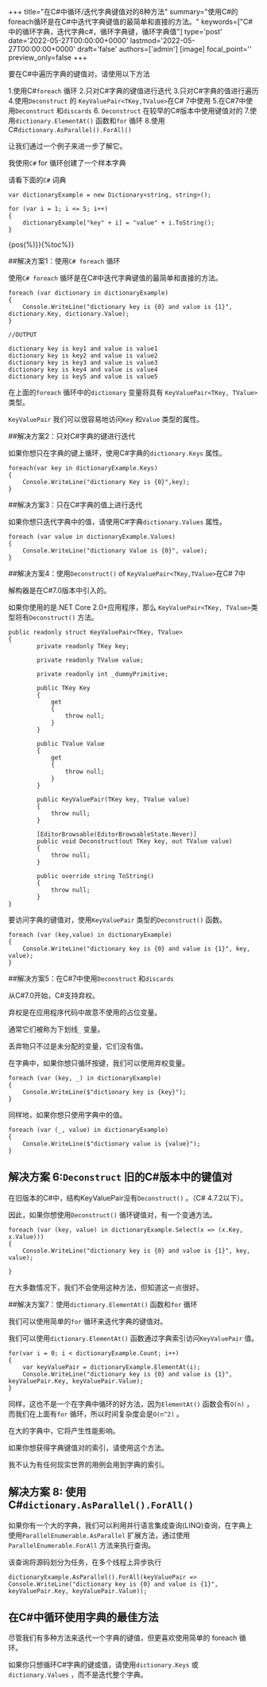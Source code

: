 +++
title="在C#中循环/迭代字典键值对的8种方法"
summary="使用C#的foreach循环是在C#中迭代字典键值的最简单和直接的方法。"
keywords=["C#中的循环字典，迭代字典c#，循环字典键，循环字典值"]
type='post'
date='2022-05-27T00:00:00+0000'
lastmod='2022-05-27T00:00:00+0000'
draft='false'
authors=['admin']
[image]
focal_point=''
preview_only=false
+++

要在C#中遍历字典的键值对，请使用以下方法

1.使用C#`foreach` 循环
2.只对C#字典的键值进行迭代
3.只对C#字典的值进行遍历
4.使用`Deconstruct` 的 `KeyValuePair<TKey,TValue>`在C# 7中使用
5.在C#7中使用`Deconstruct` 和`discards` 
6. `Deconstruct` 在较早的C#版本中使用键值对的
7.使用`dictionary.ElementAt()` 函数和`for` 循环
8.使用C#`dictionary.AsParallel().ForAll()` 

让我们通过一个例子来进一步了解它。 

我使用`C#` for 循环创建了一个样本字典

请看下面的`C#` 词典

```
var dictionaryExample = new Dictionary<string, string>();

for (var i = 1; i <= 5; i++)
{
    dictionaryExample["key" + i] = "value" + i.ToString();
}
```

{pos(%)}}{%toc%}}

##解决方案1：使用`C# foreach` 循环

使用`C# foreach` 循环是在C#中迭代字典键值的最简单和直接的方法。

```
foreach (var dictionary in dictionaryExample)
{
    Console.WriteLine("dictionary key is {0} and value is {1}", dictionary.Key, dictionary.Value);
}

//OUTPUT

dictionary key is key1 and value is value1
dictionary key is key2 and value is value2
dictionary key is key3 and value is value3
dictionary key is key4 and value is value4
dictionary key is key5 and value is value5
```

在上面的`foreach` 循环中的`dictionary` 变量将具有 `KeyValuePair<TKey, TValue>`类型。 

`KeyValuePair` 我们可以很容易地访问`Key` 和`Value` 类型的属性。

##解决方案2：只对C#字典的键进行迭代

如果你想只在字典的键上循环，使用C#字典的`dictionary.Keys` 属性。

```
foreach(var key in dictionaryExample.Keys)
{
    Console.WriteLine("dictionary Key is {0}",key);
}
```

##解决方案3：只在C#字典的值上进行迭代

如果你想只迭代字典中的值，请使用C#字典`dictionary.Values` 属性。

```
foreach (var value in dictionaryExample.Values)
{
    Console.WriteLine("dictionary Value is {0}", value);
}
```

##解决方案4：使用`Deconstruct()` of `KeyValuePair<TKey,TValue>`在C# 7中

解构器是在C#7.0版本中引入的。
 
如果你使用的是.NET Core 2.0+应用程序，那么 `KeyValuePair<TKey, TValue>`类型将有`Deconstruct()` 方法。

```
public readonly struct KeyValuePair<TKey, TValue>
{
        private readonly TKey key;

        private readonly TValue value;

        private readonly int _dummyPrimitive;

        public TKey Key
        {
            get
            {
                throw null;
            }
        }

        public TValue Value
        {
            get
            {
                throw null;
            }
        }

        public KeyValuePair(TKey key, TValue value)
        {
            throw null;
        }

        [EditorBrowsable(EditorBrowsableState.Never)]
        public void Deconstruct(out TKey key, out TValue value)
        {
            throw null;
        }

        public override string ToString()
        {
            throw null;
        }
}
```

要访问字典的键值对，使用`KeyValuePair` 类型的`Deconstruct()` 函数。

```
foreach (var (key,value) in dictionaryExample)
{
    Console.WriteLine("dictionary key is {0} and value is {1}", key, value);
}
```

##解决方案5：在C#7中使用`Deconstruct` 和`discards` 

从C#7.0开始，C#支持弃权。 

弃权是在应用程序代码中故意不使用的占位变量。 

通常它们被称为下划线`_` 变量。

丢弃物只不过是未分配的变量，它们没有值。

在字典中，如果你想只循环按键，我们可以使用弃权变量。

```
foreach (var (key, _) in dictionaryExample)
{
    Console.WriteLine($"dictionary key is {key}");
}
```
同样地，如果你想只使用字典中的值。

```
foreach (var (_, value) in dictionaryExample)
{
    Console.WriteLine($"dictionary value is {value}");
}
```

## 解决方案 6:`Deconstruct` 旧的C#版本中的键值对


在旧版本的C#中，结构KeyValuePair没有`Deconstruct()` 。（C# 4.7.2以下）。 

因此，如果你想使用`Deconstruct()` 循环键值对，有一个变通方法。 

```
foreach (var (key, value) in dictionaryExample.Select(x => (x.Key, x.Value)))
{
    Console.WriteLine("dictionary key is {0} and value is {1}", key, value);

}
```

在大多数情况下，我们不会使用这种方法，但知道这一点很好。

##解决方案7：使用`dictionary.ElementAt()` 函数和`for` 循环

我们可以使用简单的`for` 循环来迭代字典的键值对。

我们可以使用`dictionary.ElementAt()` 函数通过字典索引访问`KeyValuePair` 值。

```
for(var i = 0; i < dictionaryExample.Count; i++)
{
    var keyValuePair = dictionaryExample.ElementAt(i);
    Console.WriteLine("dictionary key is {0} and value is {1}", keyValuePair.Key, keyValuePair.Value);
}
```

同样，这也不是一个在字典中循环的好方法，因为`ElementAt()` 函数会有`O(n)` ，而我们在上面有`for` 循环，所以时间复杂度会是`O(n^2)` 。 

在大的字典中，它将产生性能影响。

如果你想获得字典键值对的索引，请使用这个方法。 

我不认为有任何现实世界的用例会用到字典的索引。 

## 解决方案 8: 使用 C#`dictionary.AsParallel().ForAll()`

如果你有一个大的字典，我们可以利用并行语言集成查询(LINQ)查询，在字典上使用`ParallelEnumerable.AsParallel` 扩展方法，通过使用`ParallelEnumerable.ForAll` 方法来执行查询。

该查询将源码划分为任务，在多个线程上异步执行

```
dictionaryExample.AsParallel().ForAll(keyValuePair => 
Console.WriteLine("dictionary key is {0} and value is {1}", keyValuePair.Key, keyValuePair.Value));
```

## 在C#中循环使用字典的最佳方法 

尽管我们有多种方法来迭代一个字典的键值，但更喜欢使用简单的 foreach 循环。 

如果你只想循环C#字典的键或值，请使用`dictionary.Keys` 或`dictionary.Values` ，而不是迭代整个字典。 







